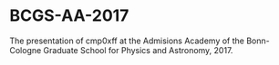 # BCGS-AA-2017
The presentation of cmp0xff at the Admisions Academy of the Bonn-Cologne Graduate School for Physics and Astronomy, 2017.

